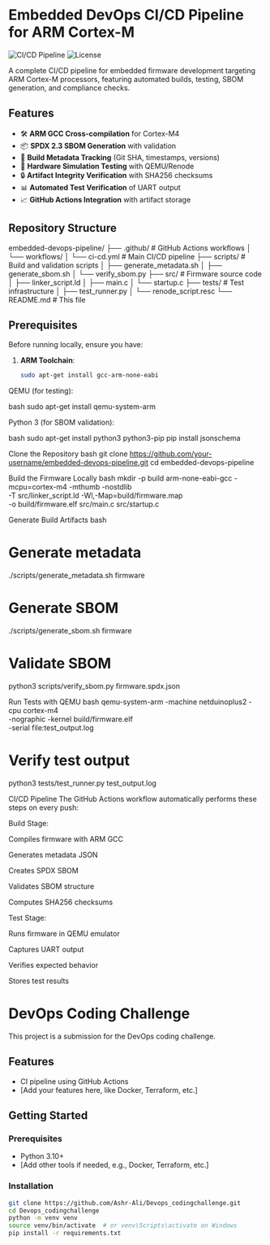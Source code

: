 # Embedded DevOps CI/CD Pipeline for ARM Cortex-M

![CI/CD Pipeline](https://img.shields.io/github/actions/workflow/status/your-username/embedded-devops-pipeline/ci-cd.yml?label=Build%20%26%20Test)
![License](https://img.shields.io/badge/License-MIT-blue)

A complete CI/CD pipeline for embedded firmware development targeting ARM Cortex-M processors, featuring automated builds, testing, SBOM generation, and compliance checks.

## Features

- 🛠️ **ARM GCC Cross-compilation** for Cortex-M4
- 📦 **SPDX 2.3 SBOM Generation** with validation
- 📝 **Build Metadata Tracking** (Git SHA, timestamps, versions)
- 🧪 **Hardware Simulation Testing** with QEMU/Renode
- 🔒 **Artifact Integrity Verification** with SHA256 checksums
- 📊 **Automated Test Verification** of UART output
- 📈 **GitHub Actions Integration** with artifact storage

## Repository Structure
embedded-devops-pipeline/
├── .github/ # GitHub Actions workflows
│ └── workflows/
│ └── ci-cd.yml # Main CI/CD pipeline
├── scripts/ # Build and validation scripts
│ ├── generate_metadata.sh
│ ├── generate_sbom.sh
│ └── verify_sbom.py
├── src/ # Firmware source code
│ ├── linker_script.ld
│ ├── main.c
│ └── startup.c
├── tests/ # Test infrastructure
│ ├── test_runner.py
│ └── renode_script.resc
└── README.md # This file


## Prerequisites

Before running locally, ensure you have:

1. **ARM Toolchain**:  
   ```bash
   sudo apt-get install gcc-arm-none-eabi


QEMU (for testing):

bash
sudo apt-get install qemu-system-arm



Python 3 (for SBOM validation):

bash
sudo apt-get install python3 python3-pip
pip install jsonschema



 Clone the Repository
bash
git clone https://github.com/your-username/embedded-devops-pipeline.git
cd embedded-devops-pipeline



 Build the Firmware Locally
bash
mkdir -p build
arm-none-eabi-gcc -mcpu=cortex-m4 -mthumb -nostdlib \
  -T src/linker_script.ld -Wl,-Map=build/firmware.map \
  -o build/firmware.elf src/main.c src/startup.c



 Generate Build Artifacts
bash
# Generate metadata
./scripts/generate_metadata.sh firmware

# Generate SBOM
./scripts/generate_sbom.sh firmware

# Validate SBOM
python3 scripts/verify_sbom.py firmware.spdx.json



Run Tests with QEMU
bash
qemu-system-arm -machine netduinoplus2 -cpu cortex-m4 \
  -nographic -kernel build/firmware.elf \
  -serial file:test_output.log

# Verify test output
python3 tests/test_runner.py test_output.log




CI/CD Pipeline
The GitHub Actions workflow automatically performs these steps on every push:

Build Stage:

Compiles firmware with ARM GCC

Generates metadata JSON

Creates SPDX SBOM

Validates SBOM structure

Computes SHA256 checksums

Test Stage:

Runs firmware in QEMU emulator

Captures UART output

Verifies expected behavior

Stores test results



# DevOps Coding Challenge

This project is a submission for the DevOps coding challenge.

## Features

- CI pipeline using GitHub Actions
- [Add your features here, like Docker, Terraform, etc.]

## Getting Started

### Prerequisites

- Python 3.10+
- [Add other tools if needed, e.g., Docker, Terraform, etc.]

### Installation

```bash
git clone https://github.com/Ashr-Ali/Devops_codingchallenge.git
cd Devops_codingchallenge
python -m venv venv
source venv/bin/activate  # or venv\Scripts\activate on Windows
pip install -r requirements.txt

